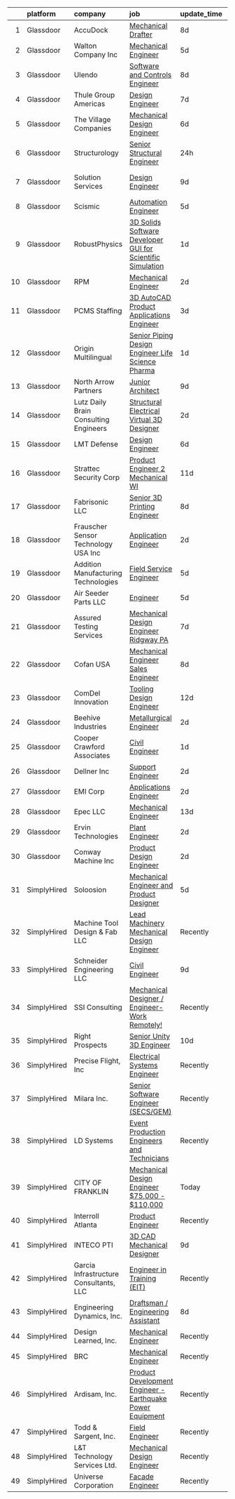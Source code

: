 

|    | platform    | company                                   | job                                                                                                                                                                                                                                                                                                                                                                                                                                                                                                                                                                                                                                                                                                                                                                                                                                                                                                                              | update_time   | location            |
|---:|:------------|:------------------------------------------|:---------------------------------------------------------------------------------------------------------------------------------------------------------------------------------------------------------------------------------------------------------------------------------------------------------------------------------------------------------------------------------------------------------------------------------------------------------------------------------------------------------------------------------------------------------------------------------------------------------------------------------------------------------------------------------------------------------------------------------------------------------------------------------------------------------------------------------------------------------------------------------------------------------------------------------|:--------------|:--------------------|
|  1 | Glassdoor   | AccuDock                                  | [Mechanical Drafter](https://www.glassdoor.com/partner/jobListing.htm?pos=110&ao=1110586&s=58&guid=000001816b4ddcfda8def797408a4c19&src=GD_JOB_AD&t=SR&vt=w&ea=1&cs=1_73acff11&cb=1655362674368&jobListingId=1007924060752&cpc=EF09205FCFAB18AB&jrtk=3-0-1g5lkrn98qt5r801-1g5lkrn9mgsq6800-21c41910eba4e2f6--6NYlbfkN0DLxniXb9xd09bch3T7EymxCrgj1jiT2kSu__xrmi42oFUVS0emMDhZtkDqrm9-kBEvLI_LZPkULcxUf0qrWxzK6N-0cx72kHEnChKRzYN4PnFH-dWDqvmXZYfSJKQIGxwl-43Ct8Re2MkLUqCl53LforC7hXT4v3iQdi5o6ntEa68U40y5YkM5K4zt4n8Xrdh-oRj2FqbCi8Sy9_vvetpwYkH421DKQH6MJM5nByUouSJcq6_RvJ78dITtvFFXzaKhSHGoUdx8mhTCuzr2H0vfQT-B3jP7rBJBj6fAcEV7t_wVC-ZhGxzr05zDkdgJVh8D_jFkI5gnJfuNKNzAAZirfiEDv2xPf0wHtIY2UKJW25KSERzW2gq0FFgrUaVpQcFNn3iloYM-L-sLhTEBja-PKEccaxajT0semimwYBCguvQG3HpxODWnAJCfFI6ldIvePV6RCMfiKefbscdrB9DCkXRZPjUTjo7kSbsku0g-u-8vWpmiDtC6KVbj37KFcwIa0CnZGce6gw%3D%3D)                                                        | 8d            | Pompano Beach, FL   |
|  2 | Glassdoor   | Walton   Company  Inc                     | [Mechanical Engineer](https://www.glassdoor.com/partner/jobListing.htm?pos=124&ao=1110586&s=58&guid=000001816b4ddcfda8def797408a4c19&src=GD_JOB_AD&t=SR&vt=w&ea=1&cs=1_849de79b&cb=1655362674371&jobListingId=1007931494452&cpc=8A61375D2B69A28B&jrtk=3-0-1g5lkrn98qt5r801-1g5lkrn9mgsq6800-8a126a93020ad813--6NYlbfkN0DeXU0vMxLyKhfauY-dgUBa_3v1DHLtGGo4EP_Dl8CiY1CXhE0AlsdbtqmaLCVqjpXXMrZ1O2iqu2y2GXKnWv_3-IBIp9GdAYjcJpXPezPnqzVNrfbld4DV3vci_vqZXRNk1BWWS706zVv-fTxeUN30tNcNMz9-Am99EUWIATnXd-Xv9_3xxzdM9791-rWlPOODRdW79262CCXQcnG_RZdTjETXPO7pfM0J6EtWhY32hBNXiAVDIjMH9-phZ5VO-g124XUgq8SPi_k5IEbzLv_kCJ0LgDqBFdBh5NxB2xZuV1kJxIiGH-IVWMiecMViaQLTDU0h1YqEYD2ZO9F-lfN93XtgExrg_kTtZR3R6ajlbrsEQr0nulot1wwix01xtm9DHVjBrEOK6Kt6wsYM2BEu6FOvcDNjtDM9FtxsHVit17f6HsLDhF420I8Y4Ykla1oRRbahKndGrs8sXpRE6NgsA6niPraLPsbt2Mv0dw0jq2uDyroIV5kEtTWBHBiE97UCCXvOjL5uhw%3D%3D)                                                       | 5d            | York, PA            |
|  3 | Glassdoor   | Ulendo                                    | [Software and Controls Engineer](https://www.glassdoor.com/partner/jobListing.htm?pos=107&ao=1110586&s=58&guid=000001816b4ddcfda8def797408a4c19&src=GD_JOB_AD&t=SR&vt=w&ea=1&cs=1_3a6c8b5c&cb=1655362674367&jobListingId=1007923894915&cpc=6EDA7CBFBA0CD841&jrtk=3-0-1g5lkrn98qt5r801-1g5lkrn9mgsq6800-c10b6ab5cb8994b2--6NYlbfkN0ACTeRvGRFS6hadW-07x_K1RnsIE8OdH4tufuZ5eRAiXvJP4uszTk42BImT4H1nqzU1Im7FaOz6KJtTdOtQ3-Kkcfi6xTrEpzwsBfmB2ElVh6J8vEDCFyW3rb1PIJrmKQWI26FPQuPzGcHOZTl3K7if2jXGpxxCR3bWVQGf4NzP2becmeDSegM4u9lXcf2jWTPu06IQp9VOg2m_X_r503z5pwuKvyqLm6A5dId8QNQDz1TrPwh028k6I_ulbfQN0u9Aahlpsy8YxfqdJ3laMnPjgsa-GeRPBcdXtG8z_zYexutw7Pw4uhU-kwt7E4KoT6LVQ8uozWhKskJrgSPlmqdwT8r3gdXj5z4UT4xJuXp8zGQlZOHH4S4GIxw3tVvjhj5E-nVFJmVwhD0BoOOa-HMHMOcZawX8nrQA-lFgG51MXTbBYj8vRM59v6dDaMwFWF24-PY8TRKuOJPXvkxQqygHYq3cCqz6iWVIj3Jtv2oNgcEwH0LBWkMHnDtslVUXBCXaY5V7BQHJBhoxEgB_eFNN)                                        | 8d            | Ann Arbor, MI       |
|  4 | Glassdoor   | Thule Group Americas                      | [Design Engineer](https://www.glassdoor.com/partner/jobListing.htm?pos=119&ao=1110586&s=58&guid=000001816b4ddcfda8def797408a4c19&src=GD_JOB_AD&t=SR&vt=w&cs=1_4c5e3ebb&cb=1655362674369&jobListingId=1007926391083&cpc=1FD5AF06645D1187&jrtk=3-0-1g5lkrn98qt5r801-1g5lkrn9mgsq6800-06523ab2829c7e87--6NYlbfkN0Be6NkOiJMSHwmeK1I0lxQD55KJCbPgNiasL_RfDIgjMoWSHcOwr-GF4QQikob6bZ8Mp15jl0ZepW8Y9B5dCBy_y1a5adrln_XiWCK-xcneXBQHH4-ZfA2Xgamj7hDw-5wOWsQZyh6OlEj6VY2KYJmSWEZP_34AdNz2gPa7rK94RgfomT2gNcqe-m15SsEyXZFeqpWDmbJfbZ7HfJ0R0JS5LR74It2nvvCWpM2QgOYoDt1LdLCEEXELVzFWP2GfLAhoVn-jl1Km4-syV8Przl0ghShQsroQtKN8NvGE2eQqBh8e5PHxKjc6Is-z3rFM-2aRuG-u0N8k8NL0a7vs6Ls-ohX2uDLlzi6Xpq-bI9WIFYp8d2hfftlz1iifV8mQVz_JnW0AF0_Mwwjr1_iRdNUUb6uO54xvMcGFoqdtdzD9BX51mU1GORIAZI_pafHHdcgjKFgrRpT7PYZ_gbYpmqnlwResIGaX_4_SAwYq0XR_Lg5rohNPBWHH74jH6zF6YiQzTMn5Rt_sBX8Ilww50nuLKsi1dEKBO7eW4Px1UN-mRBl_abtrDQ3xvTh5v8TQkyk%3D)              | 7d            | Seymour, CT         |
|  5 | Glassdoor   | The Village Companies                     | [Mechanical Design Engineer](https://www.glassdoor.com/partner/jobListing.htm?pos=114&ao=1110586&s=58&guid=000001816b4ddcfda8def797408a4c19&src=GD_JOB_AD&t=SR&vt=w&cs=1_98ec803a&cb=1655362674368&jobListingId=1007930338027&cpc=C8DA9B4467A3FF0B&jrtk=3-0-1g5lkrn98qt5r801-1g5lkrn9mgsq6800-d795672588bb6862--6NYlbfkN0AGg1VZueiKT9tWCUHV5e2l2mcE5WYHjIZa47yRLtX7kpBI0PbA2sZNXEBmtz3dO2EnIMPVpN2mC_0Qvnz0WmKotlowtHVHgyfvPBdsXYzeRO05GQs8aNFZHJY-m5x_zuACqnDq2KHgWqE7E8ygOioQWgjDR4HAuFoaWpcww4RRSUwWjO0BS_Ji28c4Y0qzfgrLnanM17RYMRW6JsfN0gzpdZV3Guykn2VdiS3hKwDUCoM2PcluevcePEcIfWdbxzKVMZ6BrAQRTu6b7F1aX6sOI8yFI5NHpA7PawXER5uluVGuCUFrNS93799biOLMnSDlSBltTSOnfrEjyDQm7dzKo2xoakY1WPaEcfSgx48J7f6DYTteC2wEb3kBeR9sZNcgeKnOyWDQopJs5hglWlZWNj7h4YZM8JqR7V8ik4ogp5vpfIn0BcdnawpOPDEve3W4umTw0gNuj1bnX9Y8uF1Wks4KpcR1D3VRJt1GHpUM_Nr2CSCCC5btHGETB7EcDxK_9CB_12pf79QZV3cLyOYs)                                                 | 6d            | Green Bay, WI       |
|  6 | Glassdoor   | Structurology                             | [Senior Structural Engineer](https://www.glassdoor.com/partner/jobListing.htm?pos=126&ao=1110586&s=58&guid=000001816b4ddcfda8def797408a4c19&src=GD_JOB_AD&t=SR&vt=w&ea=1&cs=1_0efe4320&cb=1655362674371&jobListingId=1007942148324&cpc=1E72810F0BA63984&jrtk=3-0-1g5lkrn98qt5r801-1g5lkrn9mgsq6800-895c81302e8053f7--6NYlbfkN0D_KRozbKJx95I3LRYgbj09bqBDFeyQG4s8tCOB31p2DBt28gNfST_X1exClAiBKzmZbP-0s3POyMnQ0fwOJ9jYOJn6aGwmK4Kual0EGWI4N_V2igWdtspKWjk9hNYi9bodeSsrMC2GVtLZOW1izjT_b5fZPL2B7ysuCiB5kpYYvHbHUBgnaDcZClZPSglUONo2b4a_KfaPmGyVh2NwwiZ8CFf2tkSrt1DNNOar6idLjewZG85fCRZg-jzmqiDH5zyYL04Wn2sLKv0MsxR85SWdRdUwl6KLA3tX1Lod_9nz8CA8qrtpWMf8MpS2KAfv0undLhFoi_QSxssKw08uUY3wRO5_uBz-XOBznYbJBa2lqZgxqOeCKm1_0G3hRB5Lks0IEN689c8tmKw87TeOVMSLhFp1nVvJcZ3ygHIV7ubowwETleCp7cNLSQt8kquCxkTsZBhg9itaW6yQl-dQhxXXoY2w2bhfhxbdd6c15lqzfkHN-5Jx0uAacfsrdgfihhZEur8xJixknQ%3D%3D)                                                | 24h           | Phoenix, AZ         |
|  7 | Glassdoor   | Solution Services                         | [Design Engineer](https://www.glassdoor.com/partner/jobListing.htm?pos=104&ao=1110586&s=58&guid=000001816b4ddcfda8def797408a4c19&src=GD_JOB_AD&t=SR&vt=w&ea=1&cs=1_e6dd6c52&cb=1655362674367&jobListingId=1007920942505&cpc=4DB6446D02BDE065&jrtk=3-0-1g5lkrn98qt5r801-1g5lkrn9mgsq6800-153ab2200f224b78--6NYlbfkN0AZiaPZyccuKjlre0e0RaBFeO48J0QExrO5hcuLctOVaJEbtQVSe57oak_d9O7D0yE0-qJYPA7PcskgJP3NQJv5UOxdJZbDDrrrl0n-zLDAnUC-Z5zTFazOue9rpDLY20GxuFWN5N0Rchg7NccMB2YenapZMinUZwhe0cmzoTfhPiBgCEv_0HeWLij6Z5hFHFZFENjNLjbEePE1UQkq6PkkpxCYKOnTYe_leHto94In5FUdo6e2ruOHVpugFCQGrPtYXVrbO2MQluwoTZfPYe1_n98n4CRZ5WJv8jZ3YpP0e6XvCyLOTMhMpbvvoH35YBxFQooIkoJgk9qMn2zVKutTCx7_b0e7olGt-OKVhN0H4RPX1NxR8WXW9w5G1cYV11cOWY1zjm0jvaaN8ZWtOagehxTGDiXel0JRo5fY3hCsOXejEWrc5m8wXyBwGMBS1V130at7GZzJEBU3X7516DAbG50Pv9O7qSGgESx-lXSEIzEncwICnB440ths84q1-kw%3D)                                                                         | 9d            | West Columbia, SC   |
|  8 | Glassdoor   | Scismic                                   | [Automation Engineer](https://www.glassdoor.com/partner/jobListing.htm?pos=122&ao=1110586&s=58&guid=000001816b4ddcfda8def797408a4c19&src=GD_JOB_AD&t=SR&vt=w&cs=1_3153b9c9&cb=1655362674370&jobListingId=1007932462188&cpc=20E7AD904CED32E8&jrtk=3-0-1g5lkrn98qt5r801-1g5lkrn9mgsq6800-f6a5f4476e74f2b3--6NYlbfkN0BJcBt79y6NZ54mldSV6pCIbNfyQsk6fvkGYJgKTUfV5ibIATVfhFIntzPvZgxSDT-WSp8fWGNav6Gm5Oew-PCCLyciFeeNLfC5HgRg9zRPp99hJRElh4YDAO82xR-Uwf9ZiNjqIopVRFPKaSh8vUF91MOQQzNwbZHEUTrw-xKPJYM3q1j1t0wrnXWpc8hpHmshXvy_Eb7NTAAKLFDFDVOKzjjxsFMnnWGrkmRUU7smrGqK3O0_EExZTSI9V81dZNuMmNMWy5C1fiDoxkp7GaP6BjcpMmbMfzvbsxZvOiDNGpJAanIUi09194WicCOAh2YmA4wZetPZ1V-qkaqrHe7sIZMCFcrvYjTjBr01NRwnyUbUx6ydWcoYURtGG5zzAR6vsXc5q2CQ2vtTOsBf35EKNHpOlttt5l5DCmL2Hp9hBt5IBmk5KnkQVtfgBXVwB6z40nytGjXDILhiIiB5CXmWLupVMakNZ_C9erL5Z1KP9LkjlcPcMnq3CUOokzuG0vkAKdMuk-Ye0Q%3D%3D)                                                            | 5d            | Orlando, FL         |
|  9 | Glassdoor   | RobustPhysics                             | [3D Solids Software Developer   GUI for Scientific Simulation](https://www.glassdoor.com/partner/jobListing.htm?pos=127&ao=1110586&s=58&guid=000001816b4ddcfda8def797408a4c19&src=GD_JOB_AD&t=SR&vt=w&ea=1&cs=1_f662546f&cb=1655362674371&jobListingId=1007939645720&cpc=9D6F0C30B1838A04&jrtk=3-0-1g5lkrn98qt5r801-1g5lkrn9mgsq6800-4530b0d87336c294--6NYlbfkN0BevOZb7bgHVtZg6wneUdcunOcHKZMYh8OpNEpW_MBDmqvix-hf2npWZcwmSak8KDLAG5uOZfu3iPMwQCo5M9VWPWWBE5JsvYHARI2R-N_M6Dbc3ty3EvP3e3dRDVfsPSYK6-KxkPQbizzmtea1c8o5pZrjU-1CbQknsQJUyxUhwn_91sSBrqOv_Ac2CvY8ebN4RaKOIAwlBUH-3pvenmsWRsGMMs4gpP6YD02rbdENTw4ixZlP0-wmtvRT3f8QkrLSONByzpAtaZbKnRGRIq_5IUGCJE8mY3IhJahTWRWrda4PX6VQsMkPXHMe4-qzxyCXhUjENdxA-h7OIRCY4uFXwn2MdVUjc0mqVwcWk2MjEwOzxK6K8096NZDgUVf8Gc4JOwHusiqLCppE0sgVitKSyWWt_81oE5Zn_0hPdrum5GSuhg3C8NTsqAia53ynbHpKfBI2PoK7t3V15q4V0BjyHNfaAv7z46rDVk-WbQCENT076ErhJRy8EWGIYU0wHAZXggoOZpb0kQ%3D%3D)              | 1d            | San Diego, CA       |
| 10 | Glassdoor   | RPM                                       | [Mechanical Engineer](https://www.glassdoor.com/partner/jobListing.htm?pos=130&ao=1110586&s=58&guid=000001816b4ddcfda8def797408a4c19&src=GD_JOB_AD&t=SR&vt=w&ea=1&cs=1_e93d66c0&cb=1655362674371&jobListingId=1007935825651&cpc=85A3CA4014E96818&jrtk=3-0-1g5lkrn98qt5r801-1g5lkrn9mgsq6800-f4ad117798584abd--6NYlbfkN0BsAMER2-RS-MVnZctV0H-A5ruPg6sjU46jxjGEBboIo1VY9EQNWUo_ce_Z1fH0OtcqS6wI2PEhUSV6lFOjcl6h7sRh2s2vkuYu6V4Ep2pAddyszjrWuoTM4G2UZFobexhlgR1M7zy8OGT3wYYXqkCKY30_RDAPgKwwlXXa7eWSxwgj4kEBHqxxHy_imUsy6bVA_iUTn5YOx5X0Pl12FU07goT9BhAi41Vg2uepgV1iuBgibJzxjd0E4c_jh_Bg5tO2mKUPnXjofYheGILP6p6aykwnbyYfMDZozkfa5PTXHQSNxgm-cnmFj3Oe1BTDkUz6nw2J_E4-ktUHRf7KFal8S6KliXZBFgiSwL7U56_0iyNZkJvaXadcaoDmBJPPXNBQ5K5V6CE9oBsvF-TkD7t0p8rxRSnzU4L2BRUjFWKq58XhvRPMbkQl_DAwr7bXEXtA69wXIgsD0SqbplTYlb4rIn9rjWeI2JxvB6eOUHr71Eg1zIfzGX9AVnFDh-Yln3k%3D)                                                                     | 2d            | Woodstock, NY       |
| 11 | Glassdoor   | PCMS Staffing                             | [3D AutoCAD Product Applications Engineer](https://www.glassdoor.com/partner/jobListing.htm?pos=101&ao=1110586&s=58&guid=000001816b4ddcfda8def797408a4c19&src=GD_JOB_AD&t=SR&vt=w&ea=1&cs=1_69ad3481&cb=1655362674366&jobListingId=1007933584782&cpc=E7FFCCD696845A51&jrtk=3-0-1g5lkrn98qt5r801-1g5lkrn9mgsq6800-d3bc09948a84600f--6NYlbfkN0B7YHeUWYHXy_ERpSHB9HpGLYNSmV-SWvk8zOzwNRBBpRXhhBFGBujsJU37DjWCm3PNj5Hzo3Pr8CeTv4uKwTmSyWq92KTfvgZRSCBEm60BMotlig78zugjHQrVldK-fdy2svUcGbhwP1L_mOlH5eV8An3RWuXBzwgJ-9ptsSHPec7JrhOfzlephEHxJEMzCXnZWmjQuwfSD4wwZPqAzby8UHff4F9MF-KR8pfNNZs7Mw7Rm-bvZAcXqZcY56uBH5GSYaxq6TA1UtFg4NgcVauxbxEBWZPj56rwiNaXeFTZGufAQi6LgGXdtNGM0afAjyfa4WBiVJx_SupqOUkO-IaYUWekOUM7f_qAscieMcqMahw2TCVSFzi-4sKi_naVaNgrbTHNbUw82nG80LzGCtIZrGkzk-mxro-HJruYyugPCul8WwOkeFk5rIBKi71TSID1OsmeWSTMiJT4t29nueOL1YwOFvuc-KCFz7skHGB4tl_VZqBrjHZmGEk_3yMLi_PzYaVHTb5ZZ1thlfRRpyPG)                              | 3d            | Seneca, SC          |
| 12 | Glassdoor   | Origin Multilingual                       | [Senior Piping Design Engineer  Life Science   Pharma](https://www.glassdoor.com/partner/jobListing.htm?pos=123&ao=1110586&s=58&guid=000001816b4ddcfda8def797408a4c19&src=GD_JOB_AD&t=SR&vt=w&ea=1&cs=1_96c182fc&cb=1655362674370&jobListingId=1007939310466&cpc=A14B52080C454F9F&jrtk=3-0-1g5lkrn98qt5r801-1g5lkrn9mgsq6800-3b277eea298be002--6NYlbfkN0DEb5-FqHL3o0Ms6BMs-zvyBFEHTKhNdBwnpHORpID5OVkRygDx9KTdmt0OFcE21-XeGyqka8AOU5lmfDnUBTcPLt5bbCaXingVPMoq9cA4DguBFeHX7tkIV9wfJRBpePjxiy7UV7MqXZZQBF4NLGBY7HP0yBFyS69UeYFgVDYILN80YNQ42Nl2muEzhwo5OUhnKbxh_DJBvHgPFC7yJULeonb0wkWt4rkNwZT4CmjKnzvVPAhMM4hhvQoghCjqdk1eZMNrZJgNZOvGlKOmr-7WRE8P4gKuc6TYvstMiqxKAoCHm0mYriQhlpyJSSKf-l7pEuLQa59u6AlK_ixQNSdIu-FdRaZ1hz9KycOWNvz6ASxWMtXiKtgDkuJVureeWY6zRg0Y4YAtN5JnGPTBGQoklypg4kH4J6g3a0AkBwUVcdFSLzBOJSRe8ymPCvtVeqkrk_jYfvf9ZzX4DCFU8TPm1xHfWEn1ITJ40AxmaDVvc4SNm91om8pUsP3Puej7b5uDTRW-za5Jzw%3D%3D)                      | 1d            | Greenville, NC      |
| 13 | Glassdoor   | North Arrow Partners                      | [Junior Architect](https://www.glassdoor.com/partner/jobListing.htm?pos=105&ao=1110586&s=58&guid=000001816b4ddcfda8def797408a4c19&src=GD_JOB_AD&t=SR&vt=w&ea=1&cs=1_1306dd0e&cb=1655362674367&jobListingId=1007920760323&cpc=5526B61AE22222FA&jrtk=3-0-1g5lkrn98qt5r801-1g5lkrn9mgsq6800-af07f4b1558f4d94--6NYlbfkN0Af7IH--f52cTUDwFMUanxXcd3NiV5wYJyzlyk1G5yRERPjkIYljGfhQ53N7UjPAC2xCynFbFgJ0tfN5eskl-5B8RvgWVndKMcPwKVGxwJLwNDGRPDzDS8YInp_1tyEjQQXbDqCFNp0Jaq5EGHf0vHv6zxpauraoAsJ5OQL-K8tx49Ee70-KeIjMaou5rMypdLRArT3NUte7W6_KbIRsVNb4_vdKJdbikuvOiDy61GIBfHNILDv74SherokOl9v46EEhXcJvG3Lum3B9HaIA0JncrtvqXvhPckXANuIofQVow8nP7AHA9xBE1UyhuNiCDTNGoU7vK4lB0a6qBFSdq0ITWNBEYu_oyiLkIl3GcMiqmzq2avTkmRlv_8ZKkVLA21XMl1wrHDn23WWiDFCIJacTkthTg0xO72fjWYYyHfGSd9F9zdHVXQFZYM2Ir2ZTMRCHX2_t6d5fKGwdHhcgivTrb5lYWFjT4QrJG0bZYSzPZ0O-mPYGc-FjV-HLLBYybp9MlrV0W8o6A%3D%3D)                                                          | 9d            | Villa Park, IL      |
| 14 | Glassdoor   | Lutz  Daily   Brain  Consulting Engineers | [Structural Electrical Virtual 3D Designer](https://www.glassdoor.com/partner/jobListing.htm?pos=120&ao=1110586&s=58&guid=000001816b4ddcfda8def797408a4c19&src=GD_JOB_AD&t=SR&vt=w&ea=1&cs=1_c5c0833b&cb=1655362674370&jobListingId=1007937151962&cpc=2389877E292478E5&jrtk=3-0-1g5lkrn98qt5r801-1g5lkrn9mgsq6800-a0135caac2e8fb78--6NYlbfkN0DzaDHVbxJ-LJZej0v9fk4K-FwNocoxjQ_zxp68kPBvcoG0F0cX5LlHCUKSnV4Gl922WGb3cscO69ZXsR3GQbwHz5Q3LJ8JLa8C6pbjl5SnMfwcDR7_2Cr_zTYPebmCGDWuK0JSlaHbFpuJ1xlwJhOims8lPFCx44FCExbT8ZXbxGofjZjI4gCHP_WfeNynEgxOTFsXfIypw4U07TVNdGHnKOEphmqUD-Rd1avdAxeATiE5zwELuw1k4v6K4A5eiiij1C795I3g9T_4NNZ8_RJbA4CDPeF3H6QO7Yp5mhqdgT22Y8LlDrcuRcO2cqeuKZU7Wn6zv7WZgsgQt189ylKPBRMLhA9O0R4_RmNa84L2VPsUXryZZWKL8WWAaRjyScQU-JOP3XQn9zmZ31eAXoc-2_kdk2hjIukPz2pJVU_k7k18utxDRjxkQBYKH2b8T4SUIJJoQu0hPatuKd7y9UbL42MvM3Ie-oQQEMkNJJ8EtNtleD-qR_oLMcJC7PvsJaRTmaVUaIU2cDo-77ScGSsP)                             | 2d            | Overland Park, KS   |
| 15 | Glassdoor   | LMT Defense                               | [Design Engineer](https://www.glassdoor.com/partner/jobListing.htm?pos=121&ao=1110586&s=58&guid=000001816b4ddcfda8def797408a4c19&src=GD_JOB_AD&t=SR&vt=w&ea=1&cs=1_23d76887&cb=1655362674370&jobListingId=1007929691955&cpc=B6A151657EB567DA&jrtk=3-0-1g5lkrn98qt5r801-1g5lkrn9mgsq6800-6254ac87a15ae3a4--6NYlbfkN0D9OmhrJDg45jiuPR6wIjNif3RRNpAO7-SpqDvoBaJXHu27u4pbqmhCL0rOH8Lt8cSajWmZE863790k4FaU8j3nzdLlIx749DShq5vvJ4bVQ9RjygmX4zZhr4xvDMEEBvPtfXtvwwRoLuRefz8SLI1hb6vgCE86iEaw1-hFQYaSG7O86O_k-4yeNaAXx18MpSoULBbcECo1I3m4vi0Cw8Gu-9hofQEL57WrE_UQCU7NfT0Bzs89YSaaV7UanXQpIWJUFQmjW2Dq2ZVnHMOjlm9hcvsQdc4jFpMB3fMXi7xmsNgDWKW-qHGSm-IfR7DEqltB25koKo_2v7QDIjZVJWKLcmLDGg9bj7wcVSuvlypxkeapz6951UQallFFZczaJLZGm9cy19Uq_W5JCB-egKWfMhMTUH5u2RcKwYI9-nBifuQk8HSPiBP45fVjzuh0-dF04WuZSsfgzKMOYgjhNvXcK2A6fha4GYHlaAhRvYlAPWisuD5_yIiyaQvz_feKZF0kI6iInXJ_VQ%3D%3D)                                                           | 6d            | Eldridge, IA        |
| 16 | Glassdoor   | Strattec Security Corp                    | [Product Engineer 2  Mechanical WI](https://www.glassdoor.com/partner/jobListing.htm?pos=102&ao=1110586&s=58&guid=000001816b4ddcfda8def797408a4c19&src=GD_JOB_AD&t=SR&vt=w&cs=1_105c1e7e&cb=1655362674366&jobListingId=1007917620867&cpc=D7F6751A23119F83&jrtk=3-0-1g5lkrn98qt5r801-1g5lkrn9mgsq6800-7354a75937fab6b7--6NYlbfkN0AI9HVnuJ1vforiP_yQPDkiZaQDVO58FsP13dAu8TE_8-PEhOsmh_2OYQiTYiqf0YVvCpNLopZQ4f-zVQ4HSlPBLe6EtT4CLysukT8co6f9lCciEQrD96zfiWMIuNt_QCVT5GGad4fUmqhfM--VcxrajzvIbsEtroqm0yR1sfbevxpq6fUYkG7XlMRWj_ADptJjjJNhxqISE_OFE-bKHfM59t0-a55hKtDUVZGK97rNBL5nHMmp8BeGIryCANA2pSZUwBEV19j77_Wfis5IGLiz40nT5vGZSfcy9VTxbWTvei2e_1pUGmK8rN3V--xeKXYJLRgG59lPo4XH2TBPmKiVINWJolMCfyFbd5c6XsTbnOLNNtjJhrqtAGykYwwQ1jm11J0qOMqrJujdtiKW4eZ_7-xepLjnk5hWdqXSm-O1UEvqAPW79RPMG34iSMX9ZEiESgPyerqIFrZelcTiDT9OTSy8acrjG3u_x3bQtgpTpA%3D%3D)                                                                              | 11d           | Milwaukee, WI       |
| 17 | Glassdoor   | Fabrisonic LLC                            | [Senior 3D Printing Engineer](https://www.glassdoor.com/partner/jobListing.htm?pos=103&ao=1110586&s=58&guid=000001816b4ddcfda8def797408a4c19&src=GD_JOB_AD&t=SR&vt=w&ea=1&cs=1_bd39c85e&cb=1655362674366&jobListingId=1007923231745&cpc=21F0E6F82ED96D3D&jrtk=3-0-1g5lkrn98qt5r801-1g5lkrn9mgsq6800-0d1cb1734fd1d007--6NYlbfkN0CNayYzF1mBaI40OgT78t3Q2d9IxlwDzhsYR4HK7epYUdjvLWW94mgjzeN4HHaphaRylgRRnwgpSqBaki7cb6mKbXdzEYhj3SSX70hG01Dn13RedA63GrYpCCGWZBFwDfih979RhhzwbNrWjz_sqGpz3wIHewFwAE7qvN-pzDcv38E41Ai-YBrNTfWv2PqUPZqdfoVRPtR04qXojIR1os1zpHRsl2a7yXDexIKGFGhQktZNIfZppjn5xafMkTEOXg6Cdd9IRWeTyOHV1SKjo5aDfYe-8ilsCw_BdA6vkE5m3rO-3aIpSLJ0uCmdTUCYJm-zjpFZ6LnuKDp6RQThr2sZNZb5tlcYjvpLYfCV3XTndJ_8fFJKxutYI29eQkCqrg-oorgQZnIfcGnz4i4G1euKDu8zkorkujA6NCzM0pHgvBQqPfk4Oy9B8pKK7g5SvsbQgqx8ubUbHuyXXhCEAcSlzSdWLgCTTgsAqdHo7IDP-_a7Oz7aDzG0t7e1_5BI8NV4dtK1SCIlH6omWkeILykZ)                                           | 8d            | Columbus, OH        |
| 18 | Glassdoor   | Frauscher Sensor Technology USA  Inc      | [Application Engineer](https://www.glassdoor.com/partner/jobListing.htm?pos=128&ao=1110586&s=58&guid=000001816b4ddcfda8def797408a4c19&src=GD_JOB_AD&t=SR&vt=w&ea=1&cs=1_745bf7ff&cb=1655362674371&jobListingId=1007936951325&cpc=76F449EC3649FD14&jrtk=3-0-1g5lkrn98qt5r801-1g5lkrn9mgsq6800-c7f628393048f282--6NYlbfkN0Bzkuy17zoNwKMVjyusHhR7JNYo3SmelKzW8jp1Pa4TkyZTFe0M7-lDKUuwJ0zSY5nuqzH4s6Bmi10KkexmRH7PN6x6yPnAj2X7bq0q0VTzVqmb9mGCfWIiJ3zBzU3_PR9CmJmfGTGziWCkdoXNw-9OTIPvp4EuAzQRGDwdF9dpZCOfQfM9OahEaRFyUwEGQPp_MZf8nYnCMdm5tAvyzLzCrgUAPARyohUC7WapOmc3ZKKdEzC5I266bx4iFepvc_QNG371UcpHvJqD_fg7n7oq_9X3f0DvFVF33fSNUgSOg6bDSumqWjVvwmSX9tytvlF-zPrXMs1Z_5-U7SVBLZ4bQ_l3Owu2DcRcdmBtcMInM-MWFITX4JLJLvz0yCPsB6L-7D7NKXHl-Fg5ZEyZ3OorRX_uP_aFOgexOC7wnxZMSZICbegP08DwFSXRTJnfc8vLAF5o8p14eJEI5NtuVRbFbBaeGNChOh_utjoEIxneU7Ty8YpxOoj5m-QB_oEEmFs%3D)                                                                    | 2d            | Princeton, NJ       |
| 19 | Glassdoor   | Addition Manufacturing Technologies       | [Field Service Engineer](https://www.glassdoor.com/partner/jobListing.htm?pos=113&ao=1110586&s=58&guid=000001816b4ddcfda8def797408a4c19&src=GD_JOB_AD&t=SR&vt=w&ea=1&cs=1_f6ab2e94&cb=1655362674369&jobListingId=1007931625030&cpc=5C1A074141E401F2&jrtk=3-0-1g5lkrn98qt5r801-1g5lkrn9mgsq6800-732fa6f60885a48c--6NYlbfkN0D5EoDI19pzLD_ZoAvoqM1-O9qeTV9KvYbDAr1-bMzVcdI5BfyUm4LrLN4eF84mCCjKI-vBbvFvGkf4U5YGvXSpCeiI3vInH2pdRlEmlP8iLZU5Mq-cJUZL5ZrpuBNnTgWLOnX716OLl4lLg-TP1e6GejnVPLZECsOqg0Nm3gK4YG8MBG2D-dwmO1GWWA0IJdVbnYRRK41SP39cK-fmWtOX-rY2k18u95cjn9TbJSzm6gBm41mONpC-uyU9ZlTKxDjfDSSSNQvsfzGXDIpzDLHGnX-3L7zIWthEYyFHlnD70rS-eNniT7n7rz9qkSG8dmMX6jROt_687L0jOvl4mDc1S_ktORbaEjUl4KKttYRMOUgqV-63ih0AHkwLzcVdMImPFyb4VxKm1yadvsOeEkhoKgkv4rfGLv2nbabFOeOeeke82nB39QOe4WTUT_ld_czP1VSERUZ1x1hNapbh6v8FXGMIe2U8G10eYHGA2yTpBFYzVbIuhUIYV_fnKLHgt8MulW66rJq3VA%3D%3D)                                                    | 5d            | Austin, TX          |
| 20 | Glassdoor   | Air Seeder Parts LLC                      | [Engineer](https://www.glassdoor.com/partner/jobListing.htm?pos=108&ao=1110586&s=58&guid=000001816b4ddcfda8def797408a4c19&src=GD_JOB_AD&t=SR&vt=w&ea=1&cs=1_9569d099&cb=1655362674367&jobListingId=1007931454522&cpc=12B785FB873041FA&jrtk=3-0-1g5lkrn98qt5r801-1g5lkrn9mgsq6800-b5a62d5b1962bdfd--6NYlbfkN0A4hgeKHdLyHgzaskNEvl2xXMVaueUT71iJOYpLYISQUFvRYNkZjTydQ3Mt1guCgTjyZfk_dqfLWB9hEZbgiAsZ7YXLxNlxCbhIYVJP457aFnA89Syza5Vm2UhJuW42rcF0keUIM400c2okr5DRxuaIS6rzuAeg2edxT2RE0n1C87hG0eshOafxSLHa4vdgTXlg8jY_qEyPMtFkNsgage7hdu2LbAr79uYz-wq3__yiWYfMzwPAIwpoXoGCagpXxrOoEL0b3o29t1PBibOLt_O1O7eluVskkj70n_ZEvk6_QylEfqlOAUt8MFNU0jjcR69Z7JfLJUQQE_L-ro_cZAiVbMdUEK1z4sfDDA9iuR274_1eButgmz0pNQPhPoZvj8eI2Hi6CTm7zM2v_RBiv0y1Mf3VVsH1Ty8YyUzoB7AOMbBBfeIMboi0JHXjO98jKCDpGYo7vJ8LzHiJVNOn1Rd4JnVQWezmDRV6ktSL93kWpmkJ_XZ1DAG2)                                                                                              | 5d            | Grand Forks, ND     |
| 21 | Glassdoor   | Assured Testing Services                  | [Mechanical Design Engineer    Ridgway  PA](https://www.glassdoor.com/partner/jobListing.htm?pos=115&ao=1110586&s=58&guid=000001816b4ddcfda8def797408a4c19&src=GD_JOB_AD&t=SR&vt=w&ea=1&cs=1_49308afe&cb=1655362674369&jobListingId=1007925820688&cpc=DC33A36C1EF058AA&jrtk=3-0-1g5lkrn98qt5r801-1g5lkrn9mgsq6800-ecaa971c780997bb--6NYlbfkN0CzvULQwG23MbfgQ5ABydV6xH9DbrD__LRBDvFvHMjzYOc5JYsy-HNUsBEVuygNUd8xxscJtvISNBZhjdNWjTYEEYvDsT8xWmr1rhduaoXMKqFiJgA7XEu1wL7qA6wvZus2tM1k03y9vtxI3JPcAeaD7QstEO_oz3vRUqKQSziUnwNj4YaiESvavZCx9orJfAasu0gmQb9bntOf2ILoc1hQnPup8f-VziSh5ulvGsmAndECzoTJkM3xqIO9YqIOGaH7qiBURHXEqPsgr25PIqRX_VXXcSCx71ezUnbfAIbUDLuavSW2auwxammam548YriiIsYbK7TDAlfswr6ds4svURPioPmwRNKm2pJp3EBlrWElfZIknEaMlKXrMvEDsINXduKsCgE_jp9nLYffe9vM-qHXPZKly4DZCtOwjzWhPnMca0sI-RTp6KCdUh_rmTdbXJ2tkKTY15VxmvthAejonoBOcP1A4FliPxPGJroZbTKhyoRcP8ibd_6j7vm9_xcJTCfg58GKYiOfBMbOxvCUPI5DFeRj07AQp_rXdvglkQ%3D%3D) | 7d            | DuBois, PA          |
| 22 | Glassdoor   | Cofan USA                                 | [Mechanical Engineer   Sales Engineer](https://www.glassdoor.com/partner/jobListing.htm?pos=111&ao=1110586&s=58&guid=000001816b4ddcfda8def797408a4c19&src=GD_JOB_AD&t=SR&vt=w&ea=1&cs=1_4aa7700e&cb=1655362674368&jobListingId=1007924556784&cpc=2334BB7F1BCAB385&jrtk=3-0-1g5lkrn98qt5r801-1g5lkrn9mgsq6800-8845109d0a7a4969--6NYlbfkN0AntbSkZJAy1vpefW7qgByxNTAFrRN59FPrwfLVJq-WtrvPYKqIAjynnEEWa89CZchTFjxPmLUHUOp5mD7Rq8loo15Z-xV2hfD_CY8MRlep8MpZ6rdieAPzVGhqL0erqHNPSIRa4cM2LjQcfUe2NlolripZQLAIhPkrOt6JsgpMBiV0_ln1fb34Zlf1BdoUszq9fO-PI7WUppeZhH0mCEviLRWHJViHW7oQKlrIuASruNfoEzSmNMXkcCXPhb648gRQEGNX6jmn80qjvg8NS_xLXfeyz_Vk3Zi4YeSIDWEHtY9jMr30dgknUODCiZFEUUf9CIFgQrW6cZXTx478lFPHkNUK2m90iyvGpwOBH8vppqto8d2FH4sy10x2Iat-DnLLSuyUXVrUo4x1U64TyJp6ROwpgv5_xhY-T07dAR08w_Szk3enqJAKl6YCg9iU11lB-qezIkFY9PHdEL7TvTYx03oCuppOsnWpNXxG8t7oUAkLG1s2nGrZFDmz1prhjVj2FKhT4zYK-WGgq8zdaVO6B3GW8p1gzE0%3D)                    | 8d            | Fremont, CA         |
| 23 | Glassdoor   | ComDel Innovation                         | [Tooling Design Engineer](https://www.glassdoor.com/partner/jobListing.htm?pos=106&ao=1110586&s=58&guid=000001816b4ddcfda8def797408a4c19&src=GD_JOB_AD&t=SR&vt=w&ea=1&cs=1_feb2167f&cb=1655362674367&jobListingId=1007916169700&cpc=25E76428ECF8D141&jrtk=3-0-1g5lkrn98qt5r801-1g5lkrn9mgsq6800-b3bd4d004f90b050--6NYlbfkN0C0zyM5b38eA5xjjxn1cchlp_YZi3tbv0y602er8-NZLbOiDKrUZkXl2rP3IqZIgokcjcqEuONFQUnX7TAgmI0hztpdgmrvm11g0QWz_b0vr1KjE-mMYvr7xtvUUOblc-CUZrUEgiIUlrCjqhPWubtpgQ1jITpDJ4EoScIdYK-7Iz7xaF0IVXaUIHakHcZrxPZXGLPvPip0m-vJPEAfIN3qjLl_06HC3GNH-_Bu7Fgtci3afikLGjYaGWXvwRUdmzKieldnlNArvVFQapfI57yIP_1wHHumGBkfLfFzhratN3r0aMYkL_hiC_BRZoSL0_Bump-1Eu4hvjUwwdkyznqrfNw6fXUbxSTT76DAg6MM3gpY8JLOz1lxWdZ-gE0w_qzCyFtkVnMpl2bZu3Me96jcsfbLET32SOnbAgANQF-5PT5kf8OABAH1YZNKpBDiGFSeXSNfVdr7nG0TmMd_b5k13R6C3MmioKZnaJCItHSzxB3PhibrehwtXqudqleI1ffYLjgdPibBvA%3D%3D)                                                   | 12d           | Wahpeton, ND        |
| 24 | Glassdoor   | Beehive Industries                        | [Metallurgical Engineer](https://www.glassdoor.com/partner/jobListing.htm?pos=116&ao=1110586&s=58&guid=000001816b4ddcfda8def797408a4c19&src=GD_JOB_AD&t=SR&vt=w&ea=1&cs=1_bb051b35&cb=1655362674369&jobListingId=1007936266000&cpc=6B15C409718F344C&jrtk=3-0-1g5lkrn98qt5r801-1g5lkrn9mgsq6800-add68a51641bc688--6NYlbfkN0DrhDOYYp3-xS9LMnF2bj2-qSq7JodpQ-XABwViiLcSMuOxVn4RlynyN4NHIGVkyamQd69ohWtFQx1FU6y6MtFC-4IN84PUDqM-lVe7Z7kvV2F_KAG3MUio3of6pivD8SAnSHQQ2af7h7RXX_31MbgcNij5POXfgw8jITZk58VnZylArjXvQJ3efE2wogzhSPXwpYb6wAsEN6HoMpwnRMIf_qFCGEXXmr4cye3-aeSYEW1sKaxPOlrO7p7TV_BLdMcRUgEJutGLAp09FhALsOXU2hEJGqYB8LOcqFjoOjTpdMsCyfBHtL6dB90L_UHEsS7UULGRImxoEC4EkTi_6wZib42zA6hzXklbGSaN3Rp9QIu5kj4igak82gsRjEBEa7P3_q_nDs8lTF-Y8o0UlBlFCWBBx46EvoqxdVKD4OJIdnK6xCmUdGQDjiw6fokPf3e3WxsTfOv5Baixhl2ebRA93o3HjBf4MUQ%3D)                                                                                                  | 2d            | West Chester, OH    |
| 25 | Glassdoor   | Cooper Crawford   Associates              | [Civil Engineer](https://www.glassdoor.com/partner/jobListing.htm?pos=109&ao=1110586&s=58&guid=000001816b4ddcfda8def797408a4c19&src=GD_JOB_AD&t=SR&vt=w&ea=1&cs=1_2ec5a063&cb=1655362674368&jobListingId=1007939115602&cpc=AD4FA8CFC4678512&jrtk=3-0-1g5lkrn98qt5r801-1g5lkrn9mgsq6800-285f5d382a723425--6NYlbfkN0AY4guaBc_odNxnJHTncvfwFu86WvDwtbc_K-gSZc1x5B4WKSDEuO8Lhy6LCqpVmOdArW-TcGaG1GQjyV6__yfUeIuKttp3Y1TU6Oh_epP10RyC6eXDKASRCMPU6SpWUyrt5vUsuN86kUz7UDXYEdALVz6ZZ5p3mttzr3-WgsFXUe1hpAPA_NvklPEtczQ-fHwrvB0ksz8TPTBZgPTJRVbF0IF9aQZvvg5qAKYgfnbG5GL4v46vZlJ2rwgNTXxGG4yROfzz9b3pNumxpUliBL4_mZbLF2-Dh9JmSqaP8krNE9qTu19u8L4AuTXzFloEc7EDoCq-VWBu6ucAOLrEKWJZY4VJIavkgm_Emo1LyY8xN7sNgkZf2PNzpZxCBPaX5RhXi8MBC6cXx_5riWdmZEPoH1jLesHcufq_tzgYwTAnmuV7uKEZ1Cv-Eg94Db-RjR620AJGCCmzb5ECdLhij7e8Cko-vWljfV9Wc9D7Dm9prHLh_uJs3OTcptF186kN59XaryKLdr07AA%3D%3D)                                                            | 1d            | West Des Moines, IA |
| 26 | Glassdoor   | Dellner Inc                               | [Support Engineer](https://www.glassdoor.com/partner/jobListing.htm?pos=125&ao=1110586&s=58&guid=000001816b4ddcfda8def797408a4c19&src=GD_JOB_AD&t=SR&vt=w&ea=1&cs=1_f0131df5&cb=1655362674371&jobListingId=1007937500052&cpc=3DD0BC19EF1D218A&jrtk=3-0-1g5lkrn98qt5r801-1g5lkrn9mgsq6800-21d00e72f951c6d4--6NYlbfkN0AtlW_omU2Xx3W-19HQ_drmTKCWebiHnmA5lS5PDL5G8awMIg2UWsyncpVTBq58y14JgMI3pcSj7FN9saP5foHUpk0z0K73aihBiLPDT7kjUJ5og2Vr0xP6VBtoPrWl3H9r9G6zcQ48sjl77LUTKtNBKpiSlsU1JSFA3XZz70_sipWCsR6vzRa0ORWRiOCgiNOxq3A5UrdVQWEMOexnQ1POaJSS4hJLNFxl9IaH_JCSJALtDrY3Kay095_5JW2xz9wr3EU-dad-q6v8cT_gAJArG_s16hLzhsoQUzi2_Jxzqda7Ar1x5CBe5dNjMdb3NdzaLEC2tw6BhU6WxHydbk8bZS2cTWVc8SgM1tUFiSQ_BZM79UVCdYKg5_BevahWO9J0OCvyut5p-t8BjJni18OgHQmqe2XKlP8nQhMklM3TuYl8r_HRJSdpdXe_ScAmSUiTOpYGv2_UiCOHFPCK3KYkchK8hjD6bhEFZANeJsau9KjeuOsGNvoTHCx5l1zleYI%3D)                                                                        | 2d            | Charlotte, NC       |
| 27 | Glassdoor   | EMI Corp                                  | [Applications Engineer](https://www.glassdoor.com/partner/jobListing.htm?pos=118&ao=1110586&s=58&guid=000001816b4ddcfda8def797408a4c19&src=GD_JOB_AD&t=SR&vt=w&ea=1&cs=1_429e2e09&cb=1655362674370&jobListingId=1007935744145&cpc=001476B0A36EC9D0&jrtk=3-0-1g5lkrn98qt5r801-1g5lkrn9mgsq6800-52d27b5057255e60--6NYlbfkN0CoEpaRGK9bOznZcupTPFd_IXizsFogXCf2HL-4tjVB8F-5OA-Vtd7LGBlTZ89_2hMbgfu0qxaZcVwc0AEKLhg8XJMGCRhcYaKSC9JdZA0A2W9JLYP6MSFf79ouCnJRMgwWHrOMXsY-NzOX-_J8B8qRj_tqEjvnFJd7Tu-LD7CgiKE-seS4qIg0s1p6NrvQW4d-sj3jIyQDvFsvcZuuJPlP4jyhI4IkpB1NVYpte2I87Ijm2r1_o707dSDVQeCxjn6tN6wTq_VVMIf2JQfR5wYgbLSJthPpLQoP5jkyPEuoefljnQJeWJ1spBnlNg027xA-hKABPlC6dFRlidiQj-z5PkF15gOk15kFhU6sGh0LGoBMNbl_EDyCtgNEPuH7dKPbf71zrJ6YBi5sd43XYOX8d5knFx-bvkh8mfR54u9jWXnKbOOxCuzTzVHzFuuDYWEJJWsba4YBIm1m654s0IjyiNJYIQFZCxbG2utWhQPMLUa-JF04FzLXUQ-o8lILCWjMLKMyflm2wg%3D%3D)                                                     | 2d            | Wickliffe, OH       |
| 28 | Glassdoor   | Epec  LLC                                 | [Mechanical Engineer](https://www.glassdoor.com/partner/jobListing.htm?pos=112&ao=1110586&s=58&guid=000001816b4ddcfda8def797408a4c19&src=GD_JOB_AD&t=SR&vt=w&ea=1&cs=1_d7e6e559&cb=1655362674368&jobListingId=1007913144666&cpc=7B5E4689923FA8F8&jrtk=3-0-1g5lkrn98qt5r801-1g5lkrn9mgsq6800-230e4abc8f24da0c--6NYlbfkN0CasicyJFHJt_zdtTrSccTIeO3T9hAQte91R2AAjuPVduRu6qRetm0VnLyQ3e7eowr2xIlLGTF5HqXtgf9ZYrlOVwQ2y2kYAj1mEGsAuQBNe23hnJQk2R5nmFGyHAkNOMaKidrtlywjKyT2sP0FbgWZsOJeuDdlI9Cgvp381fwpRbPRYQQ09fPE8Eqh_qC03JtjwgNiGgijMwVrWyC2oQzZV8GBoT6w5Ju6DvYwvTtTw1Y_3uAVTHhVM_Y8UHOLcKFqxOPZHcs2uQ_4--gWTlvSroi3Qr96ubnScoKusblM8KCOR8bgarobPjBIq3cGId4IHBNa_SW40pvgCzMRky44dXLxhaY2uGbVBt988hXRCd3cFCJ--F0ucXXwYq9endWdsi-SEMbZqcO5UOddDmLfU6uQHNdum1n7Lt2SkhFUs3awKLWONdmVYhAnmhcB9ggaFgmVGdgjlezyPZBi8S7HSPsYoK7Ssw4uP1EBATiYSUqSHPOFu0ldzzmitGNUSAWR0qpGboo3Xg%3D%3D)                                                       | 13d           | Fall River, MA      |
| 29 | Glassdoor   | Ervin Technologies                        | [Plant Engineer](https://www.glassdoor.com/partner/jobListing.htm?pos=129&ao=1110586&s=58&guid=000001816b4ddcfda8def797408a4c19&src=GD_JOB_AD&t=SR&vt=w&ea=1&cs=1_7e771250&cb=1655362674371&jobListingId=1007935747199&cpc=628DA24B16A9D5F4&jrtk=3-0-1g5lkrn98qt5r801-1g5lkrn9mgsq6800-ef648fc2822ee587--6NYlbfkN0ATuzukLZvOA7Cxi5gGVTPK8s05ijijAIGQnHXs5Od0X3Nt1vrtc2iYywSKwogSHohZOFH1mzCUxGGDirbwtyxdVLS9610z2agIqtF8joV7Tq356UqSyDl_6IeCYD4Nt3tSm0CLCe0MWKSTrWEFy6f1uEBtuzVojy4Ias19VKs7HSf02lPv1rVjKmploRIjVhOln_0EfKneVUjiwgndit5drgyWmaPZG1zoTSnOqBGLRgG8_9oY0Achqiq63BZdFInjnBWv6movTTezHPi32DFcTLR54DRsV1RKxebFnoX8k8rUVTndyZnoRBErPpurEXAaRKd2OTmTv4EsuMdQT8gGNSUlcM8l8sh28zFvbKL1lCsu4GChzPb3BXDl719yrnGBh6Jm90Jalt2zpMAiuRhv2ypSL361PS19Q-1dKU8fH5ds4T3lOulg_BQhT7AIoo9UbMTwCaiIwBOhnSICnwfB5ugHOS9tpJGHYeZ31tP58wdxDNekGq1jKexId41Ya1A%3D)                                                                          | 2d            | Tecumseh, MI        |
| 30 | Glassdoor   | Conway Machine  Inc                       | [Product Design Engineer](https://www.glassdoor.com/partner/jobListing.htm?pos=117&ao=1110586&s=58&guid=000001816b4ddcfda8def797408a4c19&src=GD_JOB_AD&t=SR&vt=w&ea=1&cs=1_76d3d34d&cb=1655362674369&jobListingId=1007936292115&cpc=955E170ED112703E&jrtk=3-0-1g5lkrn98qt5r801-1g5lkrn9mgsq6800-30b64d1b5f33561f--6NYlbfkN0D4nuovUOU2dPryPr7-xanE7ZFWASvaSyNm3BqXIbrO0nsben7owtWgaEE1XW2UHstKeXtQFi___gqz8xTJNxn9IaVE5vJk6wESzTdNQ43JHNwXO9MDhlbo6aLQD2eAu0xhGfM9eYBrsYMwNfhKAaA91pBl-6Dto1X8G9PkQ9H7moXvx7ULgGixwVHS5VvyAW-w4YrCVK4AUMe6EKv7TXy65xn_buc3Kl9TfeSkcMJCpZNCL81VQbKzraoTneXYr79aW_01Wx0qE_-2ev5aWpG_bsvjARkWwIMxZpx9chFeD0ktraQyD6zVS0_PvjZf4RzjHxE96ES9xTwW5bF2pY0hP95jR8uSIe3MQvKLV7QlK6zZL5BE6ih-hhbAvjbtoMJx0AKwAevYwppgQcN6prawmgNtMzcHmVHlL856x9eg1oGWNlKIzPrmDysrrmyzjKaU7Srx5zzGgimAsVbcYKeiS0YP7vZ5eHPhHrsmmqnB3__w0icCMCeWWxf1s2vuA7D5fEem8I04Nw%3D%3D)                                                   | 2d            | Conway, AR          |
| 31 | SimplyHired | Soloosion                                 | [Mechanical Engineer and Product Designer](https://www.simplyhired.com/job/MMYUDTiG2qqpmu5PUSfxgqLV68atur0r_5dqoRkm1AaBuTzhO7z6gQ?q=3d+engineer)                                                                                                                                                                                                                                                                                                                                                                                                                                                                                                                                                                                                                                                                                                                                                                                 | 5d            | Remote              |
| 32 | SimplyHired | Machine Tool Design & Fab LLC             | [Lead Machinery Mechanical Design Engineer](https://www.simplyhired.com/job/s6-6ptlK8dzUkJdu4KCGsSBqY49t_zXmkx6T4fNs610DtAu3fiqI9A?q=3d+engineer)                                                                                                                                                                                                                                                                                                                                                                                                                                                                                                                                                                                                                                                                                                                                                                                | Recently      | Fostoria, OH        |
| 33 | SimplyHired | Schneider Engineering LLC                 | [Civil Engineer](https://www.simplyhired.com/job/VLlqqIG2Fqpsvm85aoRwO9hO52n9TOtumNS2-LwVPkK0h72qKOxMjg?q=3d+engineer)                                                                                                                                                                                                                                                                                                                                                                                                                                                                                                                                                                                                                                                                                                                                                                                                           | 9d            | Boerne, TX          |
| 34 | SimplyHired | SSI Consulting                            | [Mechanical Designer / Engineer-Work Remotely!](https://www.simplyhired.com/job/VaQNU5xa0G0WPVoJDTZmSlYzUVaGMxkaDtl0vmWmIJo_ihyEyT9pRw?q=3d+engineer)                                                                                                                                                                                                                                                                                                                                                                                                                                                                                                                                                                                                                                                                                                                                                                            | Recently      | Remote              |
| 35 | SimplyHired | Right Prospects                           | [Senior Unity 3D Engineer](https://www.simplyhired.com/job/wmivgBfZdKwEApPVfe9iTFB5eXy_5eswWBOxXDuhHC4PjU2tYom1Pw?q=3d+engineer)                                                                                                                                                                                                                                                                                                                                                                                                                                                                                                                                                                                                                                                                                                                                                                                                 | 10d           | Remote              |
| 36 | SimplyHired | Precise Flight, Inc                       | [Electrical Systems Engineer](https://www.simplyhired.com/job/Qic9IL7ttbr9vwc-2H4Sfw9V5MAW68jlMDBbh8GWi4Aeou6p1peAfg?q=3d+engineer)                                                                                                                                                                                                                                                                                                                                                                                                                                                                                                                                                                                                                                                                                                                                                                                              | Recently      | Bend, OR            |
| 37 | SimplyHired | Milara Inc.                               | [Senior Software Engineer (SECS/GEM)](https://www.simplyhired.com/job/dY60qtDfBwbfX0vOXzRRCd0luHdbe8Rc784CyBQFvhqExxp-qLu1Ww?q=3d+engineer)                                                                                                                                                                                                                                                                                                                                                                                                                                                                                                                                                                                                                                                                                                                                                                                      | Recently      | Milford, MA         |
| 38 | SimplyHired | LD Systems                                | [Event Production Engineers and Technicians](https://www.simplyhired.com/job/SauVSJzTsj9OPfgBNYfNKOMzgZbmz66mmpZFgvSXiAZaN42PQC2eMw?q=3d+engineer)                                                                                                                                                                                                                                                                                                                                                                                                                                                                                                                                                                                                                                                                                                                                                                               | Recently      | San Antonio, TX     |
| 39 | SimplyHired | CITY OF FRANKLIN                          | [Mechanical Design Engineer $75,000 - $110,000](https://www.simplyhired.com/job/Re2Eab5ZF2Fb1iJQFtWBHTd2wqsW7yWNLIfb217ouk_8CMkL1596Jg?q=3d+engineer)                                                                                                                                                                                                                                                                                                                                                                                                                                                                                                                                                                                                                                                                                                                                                                            | Today         | Remote +1 location  |
| 40 | SimplyHired | Interroll Atlanta                         | [Product Engineer](https://www.simplyhired.com/job/w_tTp5T2jrDZvRDzaP1BN0K6KudcaUzVh8drnZlCpGMpOLK3ZUbvCQ?q=3d+engineer)                                                                                                                                                                                                                                                                                                                                                                                                                                                                                                                                                                                                                                                                                                                                                                                                         | Recently      | Hiram, GA           |
| 41 | SimplyHired | INTECO PTI                                | [3D CAD Mechanical Designer](https://www.simplyhired.com/job/iv1UP2TQOSCZC-frIzcyfYYbfZ3cbLoCBRQIaIco9Hna6MiJHREYbg?q=3d+engineer)                                                                                                                                                                                                                                                                                                                                                                                                                                                                                                                                                                                                                                                                                                                                                                                               | 9d            | Tucker, GA          |
| 42 | SimplyHired | Garcia Infrastructure Consultants, LLC    | [Engineer in Training (EIT)](https://www.simplyhired.com/job/D75GjYsW5_v5ACVb5UznQ7wia5DlXQgYETOC_XMPB3tE6w3DsvbNQA?q=3d+engineer)                                                                                                                                                                                                                                                                                                                                                                                                                                                                                                                                                                                                                                                                                                                                                                                               | Recently      | San Antonio, TX     |
| 43 | SimplyHired | Engineering Dynamics, Inc.                | [Draftsman / Engineering Assistant](https://www.simplyhired.com/job/jWYCKKUGmzCzrM8W70lpWe57ketubrLZZqzfQddCZnW_RtJQmFffCQ?q=3d+engineer)                                                                                                                                                                                                                                                                                                                                                                                                                                                                                                                                                                                                                                                                                                                                                                                        | 8d            | San Antonio, TX     |
| 44 | SimplyHired | Design Learned, Inc.                      | [Mechanical Engineer](https://www.simplyhired.com/job/cFisiq3U-0hNsVnBs5g9aBY0pOKXdCbxa3wR-PBJl7ewFcsV5JAE5w?q=3d+engineer)                                                                                                                                                                                                                                                                                                                                                                                                                                                                                                                                                                                                                                                                                                                                                                                                      | Recently      | Norwich, CT         |
| 45 | SimplyHired | BRC                                       | [Mechanical Engineer](https://www.simplyhired.com/job/Ae78T_nAQ7wFxhswsDy-WhF2neDU2MoK3PGjGmE22DET_csMtR9PwA?q=3d+engineer)                                                                                                                                                                                                                                                                                                                                                                                                                                                                                                                                                                                                                                                                                                                                                                                                      | Recently      | San Antonio, TX     |
| 46 | SimplyHired | Ardisam, Inc.                             | [Product Development Engineer - Earthquake Power Equipment](https://www.simplyhired.com/job/LsyeIAaZUXwqz-tDjeOOshavmcbKT1c6FbNIehSHh4-FhFR-pVkcyg?q=3d+engineer)                                                                                                                                                                                                                                                                                                                                                                                                                                                                                                                                                                                                                                                                                                                                                                | Recently      | Cumberland, WI      |
| 47 | SimplyHired | Todd & Sargent, Inc.                      | [Field Engineer](https://www.simplyhired.com/job/OH_0DcgoaXcglYMEBorv4JBVysztn-6ol-y0Xanlso9znHkp6GopYg?q=3d+engineer)                                                                                                                                                                                                                                                                                                                                                                                                                                                                                                                                                                                                                                                                                                                                                                                                           | Recently      | Hays, KS            |
| 48 | SimplyHired | L&T Technology Services Ltd.              | [Mechanical Design Engineer](https://www.simplyhired.com/job/reyA8g2mmxiNnYyU1muux2O3SazvNo_-hHC7UDmaMyQmLSES6CG73Q?q=3d+engineer)                                                                                                                                                                                                                                                                                                                                                                                                                                                                                                                                                                                                                                                                                                                                                                                               | Recently      | Atlanta, GA         |
| 49 | SimplyHired | Universe Corporation                      | [Facade Engineer](https://www.simplyhired.com/job/ClzruATpfdVctiJFWEkn1hUPOWVQN4XFlKY5kus2nR4jESyxSd70LQ?q=3d+engineer)                                                                                                                                                                                                                                                                                                                                                                                                                                                                                                                                                                                                                                                                                                                                                                                                          | Recently      | Bridgeton, MO       |